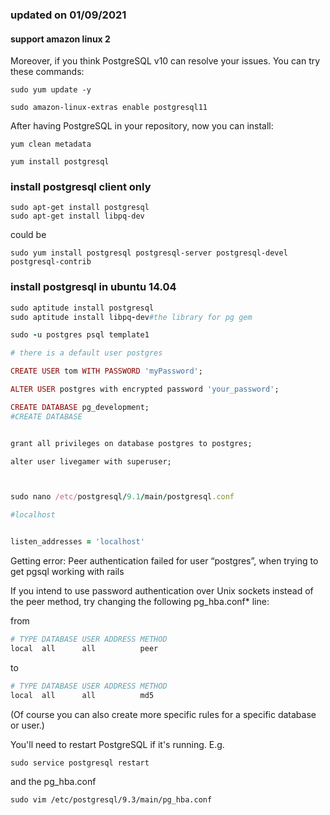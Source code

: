 ### updated on 01/09/2021

#### support amazon linux 2




Moreover, if you think PostgreSQL v10 can resolve your issues. You can try these commands:

```
sudo yum update -y

sudo amazon-linux-extras enable postgresql11

```

After having PostgreSQL in your repository, now you can install:


```
yum clean metadata

yum install postgresql
```



### install postgresql client only


```
sudo apt-get install postgresql
sudo apt-get install libpq-dev
```

could be 

```
sudo yum install postgresql postgresql-server postgresql-devel postgresql-contrib
```



### install postgresql in ubuntu 14.04


```ruby
sudo aptitude install postgresql
sudo aptitude install libpq-dev#the library for pg gem

sudo -u postgres psql template1 

# there is a default user postgres 

CREATE USER tom WITH PASSWORD 'myPassword';

ALTER USER postgres with encrypted password 'your_password';

CREATE DATABASE pg_development;  
#CREATE DATABASE  


grant all privileges on database postgres to postgres; 

alter user livegamer with superuser; 



sudo nano /etc/postgresql/9.1/main/postgresql.conf

#localhost


listen_addresses = 'localhost'  

```



Getting error: Peer authentication failed for user “postgres”, when trying to get pgsql working with rails



If you intend to use password authentication over Unix sockets instead of the peer method, try changing the following pg_hba.conf* line:

from
```ruby
# TYPE DATABASE USER ADDRESS METHOD
local  all      all          peer

```

to

```ruby
# TYPE DATABASE USER ADDRESS METHOD
local  all      all          md5
```
(Of course you can also create more specific rules for a specific database or user.)

You'll need to restart PostgreSQL if it's running. E.g.

```
sudo service postgresql restart
```

and the pg_hba.conf

```
sudo vim /etc/postgresql/9.3/main/pg_hba.conf 
```
